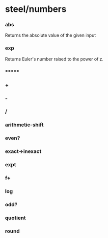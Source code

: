 # steel/numbers
### **abs**
Returns the absolute value of the given input
### **exp**
Returns Euler's number raised to the power of z.
### *****
### **+**
### **-**
### **/**
### **arithmetic-shift**
### **even?**
### **exact->inexact**
### **expt**
### **f+**
### **log**
### **odd?**
### **quotient**
### **round**
